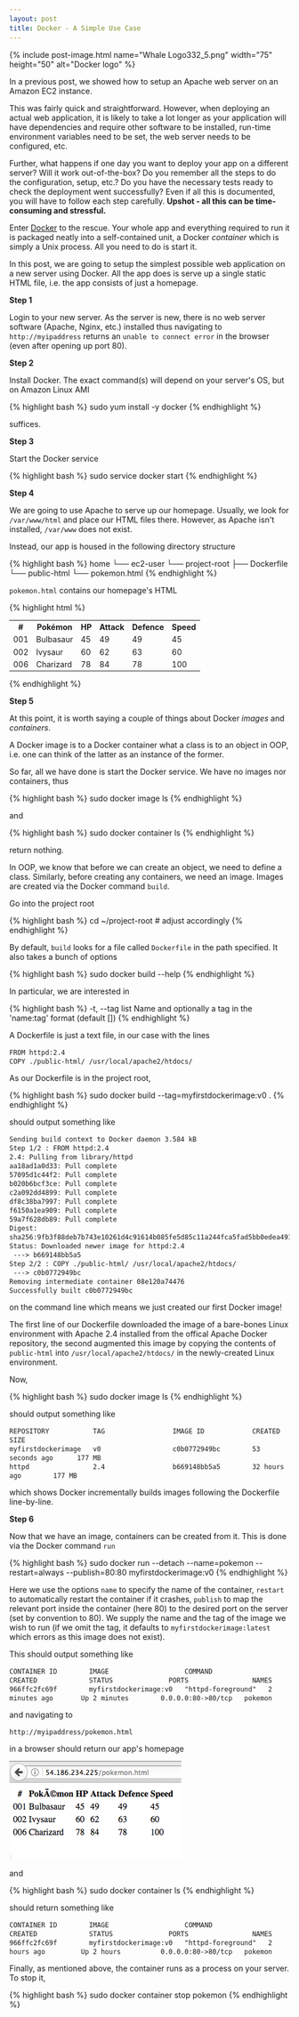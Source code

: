 ```yaml
---
layout: post
title: Docker - A Simple Use Case
---
```


{% include post-image.html name="Whale Logo332_5.png" width="75" height="50" alt="Docker logo" %}

In a previous post, we showed how to setup an Apache web server on an Amazon EC2 instance. 

This was fairly quick and straightforward. However, when deploying an actual web application, it is likely to take a lot longer as your application will have dependencies and require other software to be installed, run-time environment variables need to be set, the web server needs to be configured, etc. 

Further, what happens if one day you want to deploy your app on a different server? Will it work out-of-the-box? Do you remember all the steps to do the configuration, setup, etc.? Do you have the necessary tests ready to check the deployment went successfully? Even if all this is documented, you will have to follow each step carefully. **Upshot - all this can be time-consuming and stressful.**

Enter [Docker]('https://www.docker.com/') to the rescue. Your whole app and everything required to run it is packaged neatly into a self-contained unit, a Docker *container* which is simply a Unix process. All you need to do is start it.

In this post, we are going to setup the simplest possible web application on a new server using Docker. All the app does is serve up a single static HTML file, i.e. the app consists of just a homepage.

**Step 1**

Login to your new server. As the server is new, there is no web server software (Apache, Nginx, etc.) installed thus navigating to `http://myipaddress` returns an `unable to connect error` in the browser (even after opening up port 80).

**Step 2**

Install Docker. The exact command(s) will depend on your server's OS, but on Amazon Linux AMI

{% highlight bash %}
sudo yum install -y docker
{% endhighlight %}

suffices.

**Step 3**

Start the Docker service

{% highlight bash %}
sudo service docker start
{% endhighlight %}

**Step 4**

We are going to use Apache to serve up our homepage. Usually, we look for `/var/www/html` and place our HTML files there. However, as Apache isn't installed, `/var/www` does not exist.

Instead, our app is housed in the following directory structure

{% highlight bash %}
home
└── ec2-user
    └── project-root
        ├── Dockerfile
        └── public-html
            └── pokemon.html
{% endhighlight %}

`pokemon.html` contains our homepage's HTML

{% highlight html %}
<table>
  <tr>
    <th>#</th>
    <th>Pokémon</th>
    <th>HP</th>
    <th>Attack</th>
    <th>Defence</th>
    <th>Speed</th>
  </tr>
  <tr>
    <td>001</td>
    <td>Bulbasaur</td>
    <td>45</td>
    <td>49</td>
    <td>49</td>
    <td>45</td>
  </tr>
  <tr>
    <td>002</td>
    <td>Ivysaur</td>
    <td>60</td>
    <td>62</td>
    <td>63</td>
    <td>60</td>
  </tr>
  <tr>
    <td>006</td>
    <td>Charizard</td>
    <td>78</td>
    <td>84</td>
    <td>78</td>
    <td>100</td>
  </tr>
</table>
{% endhighlight %}

**Step 5**

At this point, it is worth saying a couple of things about Docker *images* and *containers*. 

A Docker image is to a Docker container what a class is to an object in OOP, i.e. one can think of the latter as an instance of the former.

So far, all we have done is start the Docker service. We have no images nor containers, thus

{% highlight bash %}
sudo docker image ls
{% endhighlight %}

and

{% highlight bash %}
sudo docker container ls
{% endhighlight %}

return nothing.

In OOP, we know that before we can create an object, we need to define a class. Similarly, before creating any containers, we need an image. Images are created via the Docker command `build`.

Go into the project root

{% highlight bash %}
cd ~/project-root  # adjust accordingly
{% endhighlight %}

By default, `build` looks for a file called `Dockerfile` in the path specified. It also takes a bunch of options

{% highlight bash %}
sudo docker build --help
{% endhighlight %}

In particular, we are interested in

{% highlight bash %}
-t, --tag list Name and optionally a tag in the 'name:tag' format (default [])
{% endhighlight %}

A Dockerfile is just a text file, in our case with the lines

```
FROM httpd:2.4
COPY ./public-html/ /usr/local/apache2/htdocs/
```

As our Dockerfile is in the project root,

{% highlight bash %}
sudo docker build --tag=myfirstdockerimage:v0 .
{% endhighlight %}

should output something like 

```
Sending build context to Docker daemon 3.584 kB
Step 1/2 : FROM httpd:2.4
2.4: Pulling from library/httpd
aa18ad1a0d33: Pull complete
57095d1c44f2: Pull complete
b020b6bcf3ce: Pull complete
c2a092dd4899: Pull complete
df8c38ba7997: Pull complete
f6150a1ea909: Pull complete
59a7f628db89: Pull complete
Digest: sha256:9fb3f88deb7b743e10261d4c91614b085fe5d85c11a244fca5fad5bb0edea491
Status: Downloaded newer image for httpd:2.4
 ---> b669148bb5a5
Step 2/2 : COPY ./public-html/ /usr/local/apache2/htdocs/
 ---> c0b0772949bc
Removing intermediate container 08e120a74476
Successfully built c0b0772949bc
```

on the command line which means we just created our first Docker image! 

The first line of our Dockerfile downloaded the image of a bare-bones Linux environment with Apache 2.4 installed from the offical Apache Docker repository, the second augmented this image by copying the contents of `public-html` into `/usr/local/apache2/htdocs/` in the newly-created Linux environment.

Now, 

{% highlight bash %}
sudo docker image ls
{% endhighlight %}

should output something like

```
REPOSITORY           TAG                 IMAGE ID            CREATED             SIZE
myfirstdockerimage   v0                  c0b0772949bc        53 seconds ago      177 MB
httpd                2.4                 b669148bb5a5        32 hours ago        177 MB
```

which shows Docker incrementally builds images following the Dockerfile line-by-line.

**Step 6**

Now that we have an image, containers can be created from it. This is done via the Docker command `run`

{% highlight bash %}
sudo docker run --detach --name=pokemon --restart=always --publish=80:80 myfirstdockerimage:v0
{% endhighlight %}

Here we use the options `name` to specify the name of the container, `restart` to automatically restart the container if it crashes, `publish` to map the relevant port inside the container (here 80) to the desired port on the server (set by convention to 80). We supply the name and the tag of the image we wish to run (if we omit the tag, it defaults to `myfirstdockerimage:latest` which errors as this image does not exist).

This should output something like

```
CONTAINER ID        IMAGE                   COMMAND              CREATED             STATUS              PORTS                NAMES
966ffc2fc69f        myfirstdockerimage:v0   "httpd-foreground"   2 minutes ago       Up 2 minutes        0.0.0.0:80->80/tcp   pokemon
```

and navigating to

```
http://myipaddress/pokemon.html
```

in a browser should return our app's homepage

<div><img src=
"/assets/images/posts/2017-09-09-docker-a-simple-use-case/Screen Shot 2017-09-09 at 18.18.19.png"></div>

and 

{% highlight bash %}
sudo docker container ls
{% endhighlight %}

should return something like

```
CONTAINER ID        IMAGE                   COMMAND              CREATED             STATUS              PORTS                NAMES
966ffc2fc69f        myfirstdockerimage:v0   "httpd-foreground"   2 hours ago         Up 2 hours          0.0.0.0:80->80/tcp   pokemon
```

Finally, as mentioned above, the container runs as a process on your server. To stop it,

{% highlight bash %}
sudo docker container stop pokemon
{% endhighlight %}




































